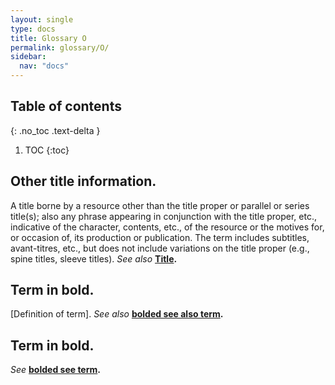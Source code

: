 ```yaml
---
layout: single
type: docs
title: Glossary O
permalink: glossary/O/
sidebar:
  nav: "docs"
---
```


## Table of contents
{: .no_toc .text-delta }

1. TOC
{:toc}


## **Other title information.**  
A title borne by a resource other than the title proper or parallel or series title(s); also any phrase appearing in conjunction with the title proper, etc., indicative of the character, contents, etc., of the resource or the motives for, or occasion of, its production or publication. The term includes subtitles, avant-titres, etc., but does not include variations on the title proper (e.g., spine titles, sleeve titles). *See also* **[Title](/DCRMR/glossary/T/#Title).**

## **Term in bold.** 
[Definition of term]. *See also* **[bolded see also term](/DCRMR/glossary/Letter/#bolded-see-also-term).**

## **Term in bold.**
*See* **[bolded see term](/DCRMR/glossary/Letter/#bolded-see-also-term).**